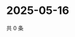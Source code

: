 # 2025-05-16

共 0 条

<!-- BEGIN ZHIHUQUESTIONS -->
<!-- 最后更新时间 Fri May 16 2025 14:16:40 GMT+0800 (China Standard Time) -->

<!-- END ZHIHUQUESTIONS -->
